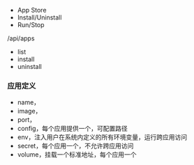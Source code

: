 
- App Store
- Install/Uninstall
- Run/Stop

/api/apps
- list
- install
- uninstall

### 应用定义
* name，
* image，
* port，
* config，每个应用提供一个，可配置路径
* env，注入用户在系统内定义的所有环境变量，运行跨应用访问
* secret，每个应用一个，不允许跨应用访问
* volume，挂载一个标准地址，每个应用一个